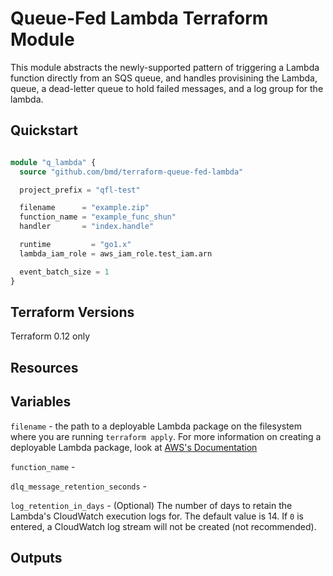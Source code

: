# Queue-Fed Lambda Terraform Module

This module abstracts the newly-supported pattern of triggering a Lambda function directly from an SQS queue, and handles provisining the Lambda, queue, a dead-letter queue to hold failed messages, and a log group for the lambda.

## Quickstart

```terraform

module "q_lambda" {
  source "github.com/bmd/terraform-queue-fed-lambda"

  project_prefix = "qfl-test"

  filename      = "example.zip"
  function_name = "example_func_shun"
  handler       = "index.handle"

  runtime         = "go1.x"
  lambda_iam_role = aws_iam_role.test_iam.arn

  event_batch_size = 1
}

```

## Terraform Versions

Terraform 0.12 only

## Resources




## Variables

`filename` - the path to a deployable Lambda package on the filesystem where you are running `terraform apply`. For more information on creating a deployable Lambda package, look at [AWS's Documentation](https://docs.aws.amazon.com/lambda/latest/dg/lambda-python-how-to-create-deployment-package.html)

`function_name` - 


`dlq_message_retention_seconds` - 

`log_retention_in_days` - (Optional) The number of days to retain the Lambda's CloudWatch execution logs for. The default value is 14. If `0` is entered, a CloudWatch log stream will not be created (not recommended).

## Outputs